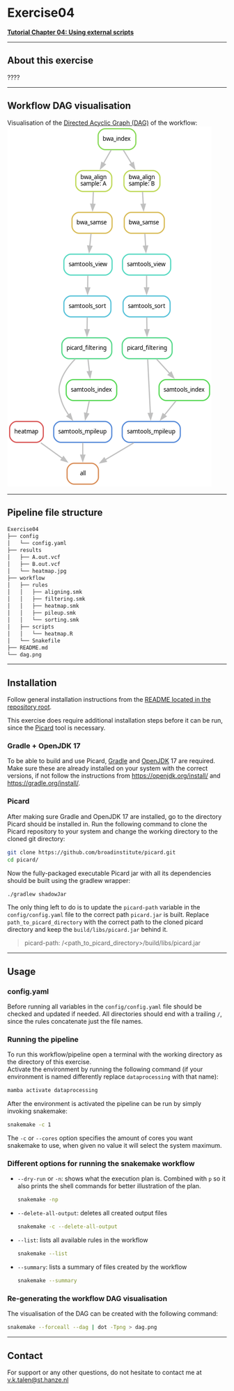 # Exercise04
**[Tutorial Chapter 04: Using external scripts](https://fennaf.gitbook.io/bfvh4dsp1/04-using-external-scripts/exercises)**

------
## About this exercise
????


------
## Workflow DAG visualisation
Visualisation of the [Directed Acyclic Graph (DAG)](https://en.wikipedia.org/wiki/Directed_acyclic_graph) of the workflow:  
![Visualisation of the DAG of Exercise04](dag.png)


------
## Pipeline file structure
```
Exercise04
├── config
│   └── config.yaml
├── results
│   ├── A.out.vcf
│   ├── B.out.vcf
│   └── heatmap.jpg
├── workflow
│   ├── rules
│   │   ├── aligning.smk
│   │   ├── filtering.smk
│   │   ├── heatmap.smk
│   │   ├── pileup.smk
│   │   └── sorting.smk
│   ├── scripts
│   │   └── heatmap.R
│   └── Snakefile
├── README.md
└── dag.png
```


------
## Installation
Follow general installation instructions from the [README located in the repository root](https://github.com/Vincent-Talen/Dataprocessing-Snakemake-Assignments#installation).

This exercise does require additional installation steps before it can be run, since the [Picard](https://github.com/broadinstitute/picard) tool is necessary.

### Gradle + OpenJDK 17
To be able to build and use Picard, [Gradle](https://gradle.org/) and [OpenJDK](https://openjdk.org/) 17 are required.
Make sure these are already installed on your system with the correct versions, if not follow the instructions from https://openjdk.org/install/ and https://gradle.org/install/.

### Picard
After making sure Gradle and OpenJDK 17 are installed, go to the directory Picard should be installed in.
Run the following command to clone the Picard repository to your system and change the working directory to the cloned git directory:
```bash
git clone https://github.com/broadinstitute/picard.git
cd picard/
```
Now the fully-packaged executable Picard jar with all its dependencies should be built using the gradlew wrapper:
```bash
./gradlew shadowJar
```
The only thing left to do is to update the `picard-path` variable in the `config/config.yaml` file to the correct path `picard.jar` is built.
Replace `path_to_picard_directory` with the correct path to the cloned picard directory and keep the `build/libs/picard.jar` behind it.
> picard-path: /<path_to_picard_directory>/build/libs/picard.jar


------
## Usage
### config.yaml
Before running all variables in the `config/config.yaml` file should be checked and updated if needed.
All directories should end with a trailing `/`, since the rules concatenate just the file names.

### Running the pipeline
To run this workflow/pipeline open a terminal with the working directory as the directory of this exercise.  
Activate the environment by running the following command (if your environment is named differently replace `dataprocessing` with that name):
```bash
mamba activate dataprocessing
```
After the environment is activated the pipeline can be run by simply invoking snakemake:
```bash
snakemake -c 1
```
The `-c` or `--cores` option specifies the amount of cores you want snakemake to use, when given no value it will select the system maximum.

### Different options for running the snakemake workflow
* `--dry-run` or `-n`: shows what the execution plan is. Combined with `p` so it also prints the shell commands for better illustration of the plan.  
    ```bash
    snakemake -np
    ```
* `--delete-all-output`: deletes all created output files  
    ```bash
    snakemake -c --delete-all-output
    ```
* `--list`: lists all available rules in the workflow
    ```bash
    snakemake --list
    ```
* `--summary`: lists a summary of files created by the workflow
    ```bash
    snakemake --summary
    ```

### Re-generating the workflow DAG visualisation
The visualisation of the DAG can be created with the following command:
```bash
snakemake --forceall --dag | dot -Tpng > dag.png
```


------
## Contact
For support or any other questions, do not hesitate to contact me at v.k.talen@st.hanze.nl
